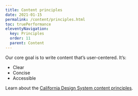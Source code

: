 ```yaml
---
title: Content principles
date: 2021-01-15
permalink: /content/principles.html
toc: truePerformance
eleventyNavigation:
  key: Principles
  order: 11
  parent: Content
---
```


Our core goal is to write content that’s user-centered. It’s:
* Clear
* Concise
* Accessible

Learn about the [California Design System content principles](https://designsystem.webstandards.ca.gov/style/content/).
